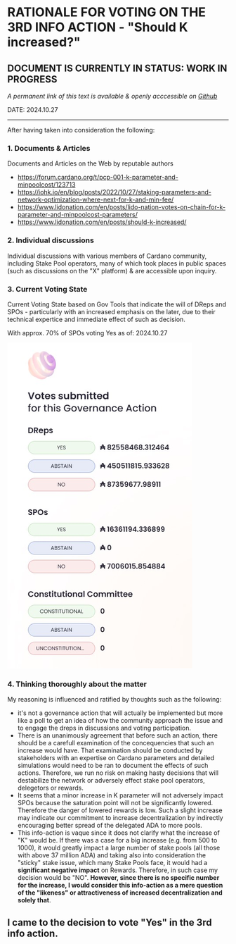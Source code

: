# RATIONALE FOR VOTING ON THE 3RD INFO ACTION - "Should K increased?"
## DOCUMENT IS CURRENTLY IN STATUS: WORK IN PROGRESS

*A permanent link of this text is available & openly acccessible on [Github](https://github.com/kostaspanagias/drep/blob/881cdc4b3319126f87c3449664ac50a6cb7ae454/voting/2024/3/3rd_info_action.md)*

DATE: 2024.10.27

---

After having taken into consideration the following:

### 1. Documents & Articles 
Documents and Articles on the Web by reputable authors
- https://forum.cardano.org/t/pcp-001-k-parameter-and-minpoolcost/123713
- https://iohk.io/en/blog/posts/2022/10/27/staking-parameters-and-network-optimization-where-next-for-k-and-min-fee/
- https://www.lidonation.com/en/posts/lido-nation-votes-on-chain-for-k-parameter-and-minpoolcost-parameters/
- https://www.lidonation.com/en/posts/should-k-increased/

### 2. Individual discussions
Individual discussions with various members of Cardano community, including Stake Pool operators, many of which took places in public spaces (such as discussions on the "X" platform) & are accessible upon inquiry.

### 3. Current Voting State
Current Voting State based on Gov Tools that indicate the will of DReps and SPOs - particularly with an increased emphasis on the later, due to their technical expertice and immediate effect of such as decision.

With approx. 70% of SPOs voting Yes as of: 2024.10.27

![Gov Tools 3rd Info Action Screenshot](https://github.com/kostaspanagias/drep/blob/55e5a7fba0398a7969c2d0416d3a2559571513fc/voting/2024/3/Screenshot%202024-10-27-030602.jpg)

### 4. Thinking thoroughly about the matter
My reasoning is influenced and ratified by thoughts such as the following:
- it's not a governance action that will actually be implemented but more like a poll to get an idea of how the community approach the issue and to engage the dreps in discussions and voting participation.
- There is an unanimously agreement that before such an action, there should be a carefull examination of the concequencies that such an increase would have. That examination should be conducted by stakeholders with an expertise on Cardano parameters and detailed simulations would need to be ran to document the effects of such actions. Therefore, we run no risk on making hasty decisions that will destabilize the network or adversely effect stake pool operators, delegetors or rewards.
- It seems that a minor increase in K parameter will not adversely impact SPOs because the saturation point will not be significantly lowered. Therefore the danger of lowered rewards is low. Such a slight increase may indicate our commitment to increase decentralization by indirectly encouraging better spread of the delegated ADA to more pools.
- This info-action is vaque since it does not clarify what the increase of "K" would be. If there was a case for a big increase (e.g. from 500 to 1000), it would greatly impact a large number of stake pools (all those with above 37 million ADA) and taking also into consideration the "sticky" stake issue, which many Stake Pools face, it would had a **significant negative impact** on Rewards. Therefore, in such case my decision would be "NO". **However, since there is no specific number for the increase, I would consider this info-action as a mere question of the "likeness" or attractiveness of increased decentralization and solely that**.


## I came to the decision to vote **"Yes"** in the 3rd info action.

